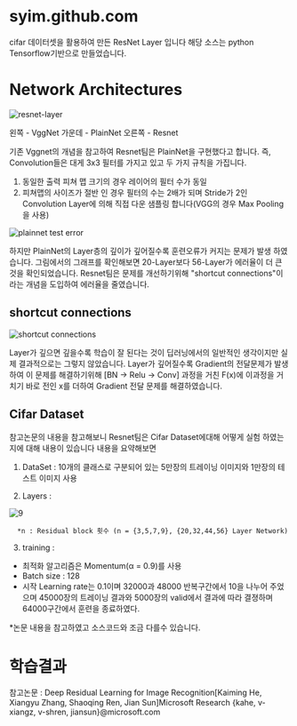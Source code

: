 
# syim.github.com


cifar 데이터셋을 활용하여 만든 ResNet Layer 입니다
해당 소스는 python Tensorflow기반으로 만들었습니다.

#  Network Architectures

![resnet-layer](https://user-images.githubusercontent.com/44501825/48914301-5d38ca80-eebe-11e8-924b-041a84814591.jpg)

왼쪽 - VggNet
가운데 - PlainNet
오른쪽 - Resnet

기존 Vggnet의 개념을 참고하여 Resnet팀은 PlainNet을 구현했다고 합니다. 
즉, Convolution들은 대게 3x3 필터를 가지고 있고 두 가지 규칙을 가집니다.
1. 동일한 출력 피쳐 맵 크기의 경우 레이어의 필터 수가 동일
2. 피쳐맵의 사이즈가 절반 인 경우 필터의 수는 2배가 되며 Stride가 2인 Convolution Layer에 의해 
직접 다운 샘플링 합니다(VGG의 경우 Max Pooling을 사용)


![plainnet test error](https://user-images.githubusercontent.com/44501825/48915563-75aae400-eec2-11e8-9722-9fc526f656a4.jpg)

하지만 PlainNet의 Layer층의 깊이가 깊어질수록 훈련오류가 커지는 문제가 발생 하였습니다.
그림에서의 그래프를 확인해보면 20-Layer보다 56-Layer가 에러율이 더 큰 것을 확인되었습니다.
Resnet팀은 문제를 개선하기위해 "shortcut connections"이라는 개념을 도입하여 에러율을 줄였습니다.

## shortcut connections

![shortcut connections](https://user-images.githubusercontent.com/44501825/48916734-c9b7c780-eec6-11e8-8e95-34b7de2822ed.jpg)

Layer가 깊으면 깊을수록 학습이 잘 된다는 것이 딥러닝에서의 일반적인 생각이지만 실제 결과적으로는 그렇지 않았습니다.
Layer가 깊어질수록 Gradient의 전달문제가 발생하여 이 문제를 해결하기위해 [BN -> Relu -> Conv] 과정을 거친 F(x)에
이과정을 거치기 바로 전인 x를 더하여 Gradient 전달 문제를 해결하였습니다.

## Cifar Dataset

참고논문의 내용을 참고해보니 Resnet팀은 Cifar Dataset에대해 어떻게 실험 하였는지에 대해 내용이 있습니다
내용을 요약해보면 

1. DataSet : 10개의 클래스로 구분되어 있는 5만장의 트레이닝 이미지와 1만장의 테스트 이미지 사용

2. Layers : 

![9](https://user-images.githubusercontent.com/44501825/48994093-aa4dc280-f184-11e8-9258-fea2e12d4be3.jpg)
      
      *n : Residual block 횟수 (n = {3,5,7,9}, {20,32,44,56} Layer Network)

3. training :
- 최적화 알고리즘은 Momentum(α = 0.9)를 사용
- Batch size : 128
- 시작 Learning rate는 0.1이며 32000과 48000 반복구간에서 10을 나누어 주었으며
  45000장의 트레이닝 결과와 5000장의 valid에서 결과에 따라 결졍하며 64000구간에서 훈련을 종료하였다.
   
*논문 내용을 참고하였고 소스코드와 조금 다를수 있습니다.   

# 학습결과




참고논문 : Deep Residual Learning for Image Recognition[Kaiming He, Xiangyu Zhang, Shaoqing Ren, Jian Sun]Microsoft Research {kahe, v-xiangz, v-shren, jiansun}@microsoft.com

  
